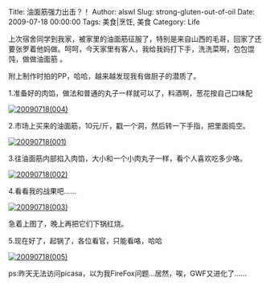 Title: 油面筋强力出击？！
Author: alswl
Slug: strong-gluten-out-of-oil
Date: 2009-07-18 00:00:00
Tags: 美食|烹饪, 美食
Category: Life

上次宿舍同学到我家，被家里的油面筋征服了，特别是来自山西的毛哥，回家了还要张罗着他妈做。呵呵，今天家里有客人，我给我妈打下手，洗洗菜啊，包包馄饨，做做油面筋
。

附上制作时拍的PP，哈哈，越来越发现我有做厨子的潜质了。

1.准备好的肉馅，做法和普通的丸子一样就可以了，料酒啊，葱花按自己口味配

[![20090718(004)](https://ohsolnxaa.qnssl.com/upload_dropbox/200907/20090718004-300x225.jpg)](https://ohsolnxaa.qnssl.com/upload_dropbox/200907/20090718004.jpg)

2.市场上买来的油面筋，10元/斤，戳一个洞，然后转一下手指，把里面捣空。

[![20090718(001)](https://ohsolnxaa.qnssl.com/upload_dropbox/200907/20090718001-300x225.jpg)](https://ohsolnxaa.qnssl.com/upload_dropbox/200907/20090718001.jpg)

3.往油面筋内部掐入肉馅，大小和一个小肉丸子一样，看个人喜欢吃多少咯。

[![20090718(002)](https://ohsolnxaa.qnssl.com/upload_dropbox/200907/20090718002-300x225.jpg)](https://ohsolnxaa.qnssl.com/upload_dropbox/200907/20090718002.jpg)

4.看看我的战果吧……

[![20090718(003)](https://ohsolnxaa.qnssl.com/upload_dropbox/200907/20090718003-300x225.jpg)](https://ohsolnxaa.qnssl.com/upload_dropbox/200907/20090718003.jpg)

急着上图了，晚上再把它们下锅红烧。

5.现在好了，起锅了，各位看官，只能看咯，哈哈

[![20090718(005)](https://ohsolnxaa.qnssl.com/upload_dropbox/200907/20090718005-300x225.jpg)](https://ohsolnxaa.qnssl.com/upload_dropbox/200907/20090718005.jpg)

ps:昨天无法访问picasa，以为我FireFox问题…居然，唉，GWF又进化了……


